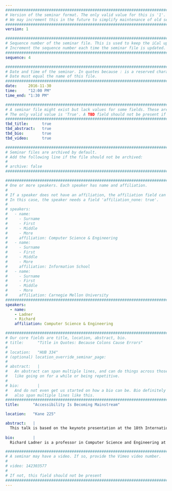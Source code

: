 ```yaml
---
################################################################################
# Version of the seminar format. The only valid value for this is '1'. 
# We may increment this in the future to simplify maintenance of old seminars.
################################################################################
version: 1

################################################################################
# Sequence number of the seminar file. This is used to keep the iCal up to date.
# Increment the sequence number each time the seminar file is updated.
################################################################################
sequence: 4

################################################################################
# Date and time of the seminar. In quotes because : is a reserved character.
# Date must equal the name of this file.
################################################################################
date:     2016-11-30
time:     "12:00 PM"
time_end: "1:30 PM"

################################################################################
# A seminar file might exist but lack values for some fields. These are 'TBD'. 
# The only valid value is 'True'. A TBD field should not be present if 'False'.
################################################################################
tbd_title:      true
tbd_abstract:   true
tbd_bio:        true
tbd_video:      true

################################################################################
# Seminar files are archived by default.
# Add the following line if the file should not be archived:
#
# archive: false
################################################################################

################################################################################
# One or more speakers. Each speaker has name and affiliation.
#
# If a speaker does not have an affiliation, the affiliation field can be removed.
# In this case, the speaker needs a field 'affiliation_none: true'.
#
# speakers:
#   - name: 
#     - Surname
#     - First
#     - Middle
#     - More
#     affiliation: Computer Science & Engineering 
#   - name: 
#     - Surname
#     - First
#     - Middle
#     - More
#     affiliation: Information School 
#   - name: 
#     - Surname
#     - First
#     - Middle
#     - More
#     affiliation: Carnegie Mellon University 
################################################################################
speakers:
  - name: 
    - Ladner
    - Richard
    affiliation: Computer Science & Engineering 

################################################################################
# Our core fields are title, location, abstract, bio.
# title:      "Title in Quotes: Because Colons Cause Errors"
# 
# location:   "HUB 334"
# (optional) location_override_seminar_page:
#
# abstract:   |
#   An abstract can span multiple lines, and can do things across those lines,
#   like going on for a while or being repetitive.
# 
# bio:        |
#   And do not even get us started on how a bio can be. Bio definitely can
#   also span multiple lines like this.
################################################################################
title:      "Accessibility Is Becoming Mainstream"

location:   "Kane 225"

abstract:   |
  This talk is based on the keynote presentation at the 18th International ACM SIGACCESS Conference on Computers and Accessibility (ASSETS 2016).   According to the Word Health Organization there are one billion people in the world have a significant disability.  The view of disability has changed over the past 100 years and continues to change.  Accessibility has become a professional field both in research and practice.   Technology originally intended for people with disabilities has become useful technologies for everyone.  More and more technology for people with disability are being built into mainstream products.  For example, screen readers are built into iOS and Android platforms.  Mainstream companies are beginning to require knowledge of accessibility best practices in their job descriptions.  More and more accessibility research is appearing in mainstream conferences.  Overall, accessibility is becoming mainstream in both research and practice.
  
bio:        |
  Richard Ladner is a professor in Computer Science and Engineering at the University of Washington, where he has been on the faculty since 1971.  He received in B.S. degree in Mathematics at St. Mary’s College of California in 1965 and his Ph.D. in Mathematics from the University of California, Berkeley in 1971. After many years of doing research in theoretical computer science, he turned his attention in 2004 to accessibility research, especially on technology for people who are blind, deaf, and deaf-blind.  Some notable projects include the Tactile Graphics Project, MobileASL, ASL-STEM Forum, and MobileAccessibility.  He wrote a short article for the SIGACCESS Newsletter about his transition from theoretical computer science research to accessibility research http://www.sigaccess.org/wp-content/uploads/formidable/sigaccess_newsletter_1102.pdf.

################################################################################
# A seminar may have a video. If so, provide the Vimeo video number.
#
# video: 142303577
#
# If not, this field should not be present 
################################################################################
---
```

